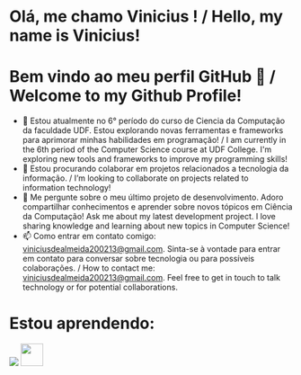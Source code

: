 # Olá, me chamo Vinicius ! / Hello, my name is Vinicius!
# Bem vindo ao meu perfil GitHub 👋 / Welcome to my Github Profile! 
<!--
**VncsAS02/VncsAS02** is a ✨ _special_ ✨ repository because its `README.md` (this file) appears on your GitHub profile.
-->

- 🌱 Estou atualmente no 6° período do curso de Ciencia da Computação da faculdade UDF. Estou explorando novas ferramentas e frameworks para aprimorar minhas habilidades em programação! / I am currently in the 6th period of the Computer Science course at UDF College. I'm exploring new tools and frameworks to improve my programming skills!
- 👯 Estou procurando colaborar em projetos relacionados a tecnologia da informação. / I’m looking to collaborate on projects related to information technology!
- 💬 Me pergunte sobre o meu último projeto de desenvolvimento. Adoro compartilhar conhecimentos e aprender sobre novos tópicos em Ciência da Computação! Ask me about my latest development project. I love sharing knowledge and learning about new topics in Computer Science!
- 📫 Como entrar em contato comigo: viniciusdealmeida200213@gmail.com. Sinta-se à vontade para entrar em contato para conversar sobre tecnologia ou para possíveis colaborações. / How to contact me: viniciusdealmeida200213@gmail.com. Feel free to get in touch to talk technology or for potential collaborations.

# Estou aprendendo: 
<img loading="lazy" src="https://cdn.jsdelivr.net/gh/devicons/devicon@latest/icons/cplusplus/cplusplus-original.svg" /> <img loading="lazy" src="https://cdn.jsdelivr.net/gh/devicons/devicon/icons/linux/linux-original.svg" width="40" height="40"/>


